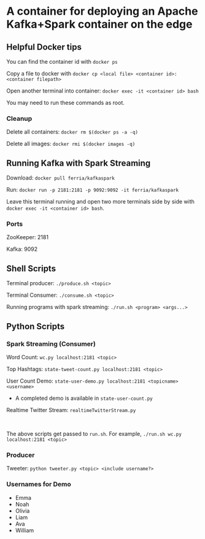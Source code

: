 # A container for deploying an Apache Kafka+Spark container on the edge

## Helpful Docker tips

You can find the container id with ```docker ps```   

Copy a file to docker with ```docker cp <local file> <container id>:<container filepath>```


Open another terminal into container: ```docker exec -it <container id> bash```  
   
You may need to run these commands as root. 

### Cleanup

Delete all containers: ```docker rm $(docker ps -a -q)```

Delete all images: ```docker rmi $(docker images -q)```


## Running Kafka with Spark Streaming

Download: `docker pull ferria/kafkaspark`

Run: `docker run -p 2181:2181 -p 9092:9092 -it ferria/kafkaspark`

Leave this terminal running and open two more terminals side by side with ```docker exec -it <container id> bash```.

### Ports

ZooKeeper: 2181

Kafka: 9092

## Shell Scripts

Terminal producer: ```./produce.sh <topic>```

Terminal Consumer: ```./consume.sh <topic>```

Running programs with spark streaming: ```./run.sh <program> <args...>```

## Python Scripts

### Spark Streaming (Consumer)

Word Count: ```wc.py localhost:2181 <topic>```

Top Hashtags: ```state-tweet-count.py localhost:2181 <topic>```

User Count Demo: ```state-user-demo.py localhost:2181 <topicname> <username>```

- A completed demo is available in ```state-user-count.py```

Realtime Twitter Stream: ```realtimeTwitterStream.py```

<br>

The above scripts get passed to ```run.sh```.  For example, ```./run.sh wc.py localhost:2181 <topic>```

### Producer

Tweeter: ```python tweeter.py <topic> <include username?>```


### Usernames for Demo

- Emma
- Noah
- Olivia
- Liam
- Ava
- William




